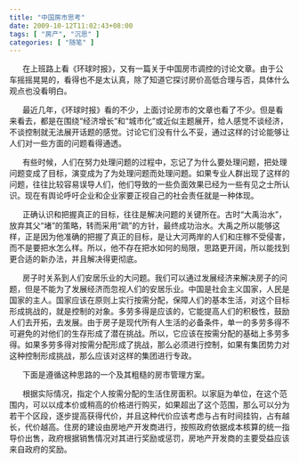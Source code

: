```yaml
---
title: "中国房市思考"
date: 2009-10-12T11:02:43+08:00
tags: [ "房产", "沉思" ]
categories: [ "随笔" ]
---
```


&#160; &#160;&#160; &#160;在上班路上看《环球时报》，又有一篇关于中国房市调控的讨论文章。由于公车摇摇晃晃的，看得也不是太认真，除了知道它探讨房价高低合理与否，具体什么观点也没看明白。

&#160; &#160;&#160; &#160;最近几年，《环球时报》看的不少，上面讨论房市的文章也看了不少。但是看来看去，都是在围绕“经济增长”和“城市化”或近似主题展开，给人感觉不谈经济，不谈控制就无法展开话题的感觉。讨论它们没有什么不妥，通过这样的讨论能够让人们对一些方面的问题看得通透。

<!--more-->

&#160; &#160;&#160; &#160;有些时候，人们在努力处理问题的过程中，忘记了为什么要处理问题，把处理问题变成了目标，演变成为了为处理问题而处理问题。如果专业人群出现了这样的问题，往往比较容易误导人们，他们导致的一些负面效果已经为一些有见之士所认识。现在有舆论呼吁企业和企业家要正视自己的社会责任就是一种体现。

&#160; &#160;&#160; &#160;正确认识和把握真正的目标，往往是解决问题的关键所在。古时“大禹治水”，放弃其父“堵”的策略，转而采用“疏”的方针，最终成功治水。大禹之所以能够这样，正是因为他准确的把握了真正的目标，是让大河两岸的人们和庄稼不受侵害，而不是要把水怎么样。所以，他不存在把水如何的局限，思路更开阔，所以能找到更合适的新办法，并且解决得更彻底。

&#160; &#160;&#160; &#160;房子时关系到人们安居乐业的大问题。我们可以通过发展经济来解决房子的问题，但是不能为了发展经济而忽视人们的安居乐业。中国是社会主义国家，人民是国家的主人。国家应该在原则上实行按需分配，保障人们的基本生活，对这个目标形成挑战的，就是控制的对象。多劳多得是应该的，它能提高人们的积极性，鼓励人们去开拓，去发展。由于房子是现代所有人生活的必备条件，单一的多劳多得不可避免的对他们的生存形成了潜在挑战。所以，它应该在按需分配的基础上多劳多得。如果多劳多得对按需分配形成了挑战，那么必须进行控制，如果有集团势力对这种控制形成挑战，那么应该对这样的集团进行专政。

&#160; &#160;&#160; &#160;下面是遵循这种思路的一个及其粗糙的房市管理方案。

&#160; &#160;&#160; &#160;根据实际情况，指定个人按需分配的生活住房面积。以家庭为单位，在这个范围内，可以以成本价或稍高的价格进行购买，如果超出了这个范围，那么可以分为若干个区段，逐步提高获得代价，并且这种代价应该考虑与占有时间挂钩，占有越长，代价越高。住房的建设由房地产开发商进行，按照政府依据成本核算的统一指导价出售，政府根据销售情况对其进行奖励或惩罚，房地产开发商的主要受益应该来自政府的奖励。